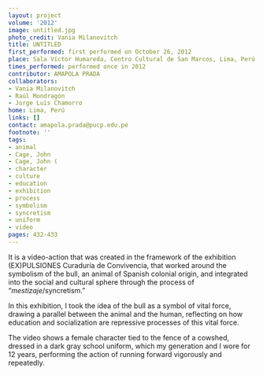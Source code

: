 ```yaml
---
layout: project
volume: '2012'
image: untitled.jpg
photo_credit: Vania Milanovitch
title: UNTITLED
first_performed: first performed on October 26, 2012
place: Sala Víctor Humareda, Centro Cultural de San Marcos, Lima, Perú
times_performed: performed once in 2012
contributor: AMAPOLA PRADA
collaborators:
- Vania Milanovitch
- Raúl Mondragón
- Jorge Luis Chamorro
home: Lima, Perú
links: []
contact: amapola.prada@pucp.edu.pe
footnote: ''
tags:
- animal
- Cage, John
- Cage, John (
- character
- culture
- education
- exhibition
- process
- symbolism
- syncretism
- uniform
- video
pages: 432-433
---
```


It is a video-action that was created in the framework of the exhibition (EX)PULSIONES Curaduría de Convivencia, that worked around the symbolism of the bull, an animal of Spanish colonial origin, and integrated into the social and cultural sphere through the process of “_mestizaje_/syncretism.”

In this exhibition, I took the idea of the bull as a symbol of vital force, drawing a parallel between the animal and the human, reflecting on how education and socialization are repressive processes of this vital force.

The video shows a female character tied to the fence of a cowshed, dressed in a dark gray school uniform, which my generation and I wore for 12 years, performing the action of running forward vigorously and repeatedly.
